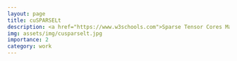 ```yaml
---
layout: page
title: cuSPARSELt
description: <a href="https://www.w3schools.com">Sparse Tensor Cores Matrix-Matrix Multiplication</a>
img: assets/img/cusparselt.jpg
importance: 2
category: work
---
```


